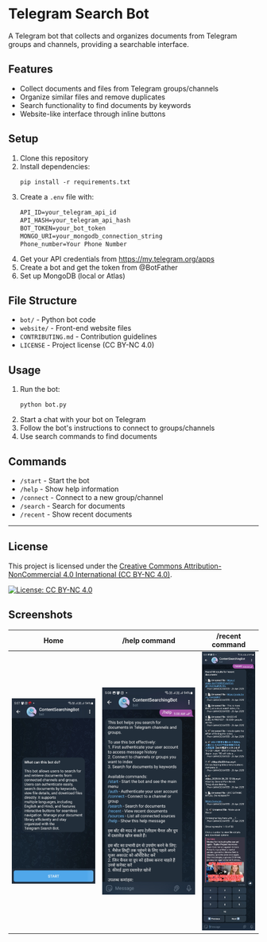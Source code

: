 # Telegram Search Bot

A Telegram bot that collects and organizes documents from Telegram groups and channels, providing a searchable interface.

## Features

- Collect documents and files from Telegram groups/channels
- Organize similar files and remove duplicates
- Search functionality to find documents by keywords
- Website-like interface through inline buttons

## Setup

1. Clone this repository
2. Install dependencies:
   ```
   pip install -r requirements.txt
   ```
3. Create a `.env` file with:
   ```
   API_ID=your_telegram_api_id
   API_HASH=your_telegram_api_hash
   BOT_TOKEN=your_bot_token
   MONGO_URI=your_mongodb_connection_string
   Phone_number=Your Phone Number
   ```
4. Get your API credentials from https://my.telegram.org/apps
5. Create a bot and get the token from @BotFather
6. Set up MongoDB (local or Atlas)

## File Structure

- `bot/` - Python bot code
- `website/` - Front-end website files
- `CONTRIBUTING.md` - Contribution guidelines
- `LICENSE` - Project license (CC BY-NC 4.0)

## Usage

1. Run the bot:
   ```
   python bot.py
   ```
2. Start a chat with your bot on Telegram
3. Follow the bot's instructions to connect to groups/channels
4. Use search commands to find documents

## Commands

- `/start` - Start the bot
- `/help` - Show help information
- `/connect` - Connect to a new group/channel
- `/search` - Search for documents
- `/recent` - Show recent documents 

---

## License

This project is licensed under the [Creative Commons Attribution-NonCommercial 4.0 International (CC BY-NC 4.0)](https://creativecommons.org/licenses/by-nc/4.0/).

[![License: CC BY-NC 4.0](https://img.shields.io/badge/License-CC%20BY--NC%204.0-lightgrey.svg)](https://creativecommons.org/licenses/by-nc/4.0/)

## Screenshots

| Home | /help command | /recent command |
|------|---------------|----------------------|
| ![Home](screenshots/screenshot-2.jpg) | ![/help command](screenshots/screenshot-3.jpg) | ![/recent command](screenshots/screenshot-1.jpg) |
